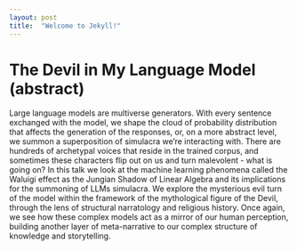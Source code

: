 ```yaml
---
layout: post
title:  "Welcome to Jekyll!"
---
```


# The Devil in My Language Model (abstract)
Large language models are multiverse generators. With every sentence exchanged with the model, we shape the cloud of probability distribution that affects the generation of the responses, or, on a more abstract level, we summon a superposition of simulacra we’re interacting with. There are hundreds of archetypal voices that reside in the trained corpus, and sometimes these characters flip out on us and turn malevolent - what is going on? In this talk we look at the machine learning phenomena called the Waluigi effect as the Jungian Shadow of Linear Algebra and its implications for the summoning of LLMs simulacra. We explore the mysterious evil turn of the model within the framework of the mythological figure of the Devil, through the lens of structural narratology and religious history. Once again, we see how these complex models act as a mirror of our human perception, building another layer of meta-narrative to our complex structure of knowledge and storytelling.
